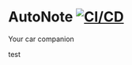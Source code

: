 # AutoNote [![CI/CD](https://github.com/noriban/AutoNote/actions/workflows/android.yml/badge.svg?branch=main)](https://github.com/noriban/AutoNote/actions/workflows/android.yml)
Your car companion

test
